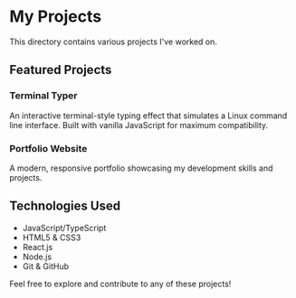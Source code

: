 # My Projects

This directory contains various projects I've worked on.

## Featured Projects

### Terminal Typer
An interactive terminal-style typing effect that simulates a Linux command line interface. Built with vanilla JavaScript for maximum compatibility.

### Portfolio Website
A modern, responsive portfolio showcasing my development skills and projects.

## Technologies Used
- JavaScript/TypeScript
- HTML5 & CSS3
- React.js
- Node.js
- Git & GitHub

Feel free to explore and contribute to any of these projects!